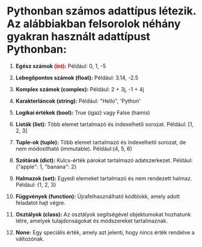 # Pythonban számos adattípus létezik. Az alábbiakban felsorolok néhány gyakran használt adattípust Pythonban:

1. **Egész számok <span style="color: red"> (int):** </span> Például: 0, 1, -5

2. **Lebegőpontos számok (float):** Például: 3.14, -2.5

3. **Komplex számok (complex):** Például: 2 + 3j, -1 + 4j

4. **Karakterláncok (string):** Például: "Hello", 'Python'

5. **Logikai értékek (bool):** True (igaz) vagy False (hamis)

6. **Listák (list):** Több elemet tartalmazó és indexelhető sorozat. Például: [1, 2, 3]

7. **Tuple-ok (tuple):** Több elemet tartalmazó és indexelhető sorozat, de nem módosítható (immutable). Például:(4, 5, 6)

8. **Szótárak (dict):** Kulcs-érték párokat tartalmazó adatszerkezet. Például: {"apple": 1, "banana": 2}

9. **Halmazok (set):** Egyedi elemeket tartalmazó és nem rendezett halmaz. Például: {1, 2, 3}

10. **Függvények (function):** Újrafelhasználható kódblokk, amely adott feladatot hajt végre.

11. **Osztályok (class):** Az osztályok segítségével objektumokat hozhatunk létre, amelyek tulajdonságokat és módszereket tartalmaznak.

12. **None:** Egy speciális érték, amely azt jelenti, hogy nincs érték rendelve a változónak.
